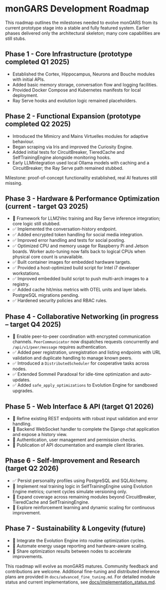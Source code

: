 # monGARS Development Roadmap

This roadmap outlines the milestones needed to evolve monGARS from its current prototype stage into a stable and fully featured system. Earlier phases delivered only the architectural skeleton; many core capabilities are still stubs.
## Phase 1 - Core Infrastructure (prototype completed Q1 2025)
- Established the Cortex, Hippocampus, Neurons and Bouche modules with initial APIs.
- Added basic memory storage, conversation flow and logging facilities.
- Provided Docker Compose and Kubernetes manifests for local deployment.
- Ray Serve hooks and evolution logic remained placeholders.


## Phase 2 - Functional Expansion (prototype completed Q2 2025)
- Introduced the Mimicry and Mains Virtuelles modules for adaptive behaviour.
- Began scraping via Iris and improved the Curiosity Engine.
- Added initial tests for CircuitBreaker, TieredCache and SelfTrainingEngine alongside monitoring hooks.
- Early LLMIntegration used local Ollama models with caching and a CircuitBreaker; the Ray Serve path remained stubbed.

Milestone: proof-of-concept functionality established, real AI features still missing.

## Phase 3 - Hardware & Performance Optimization (current - target Q3 2025)
- 📝 Framework for LLM2Vec training and Ray Serve inference integration; core logic still stubbed.
- ✅ Implemented the conversation-history endpoint.
- ✅ Added encrypted token handling for social media integration.
- ✅ Improved error handling and tests for social posting.
- ✅ Optimized CPU and memory usage for Raspberry Pi and Jetson boards. Worker auto-tuning now falls back to logical CPUs when physical core count is unavailable.
- ✅ Built container images for embedded hardware targets.
- ✅ Provided a host-optimized build script for Intel i7 developer workstations.
- ✅ Improved embedded build script to push multi-arch images to a registry.
- ✅ Added cache hit/miss metrics with OTEL units and layer labels. PostgreSQL migrations pending.
- ✅ Hardened security policies and RBAC rules.

## Phase 4 - Collaborative Networking (in progress – target Q4 2025)
- 📝 Enable peer-to-peer coordination with encrypted communication channels. `PeerCommunicator` now dispatches requests concurrently and `/api/v1/peer/message` requires authentication.
- ✅ Added peer registration, unregistration and listing endpoints with URL validation and duplicate handling to manage known peers.
- ✅ Introduced a `DistributedScheduler` for cooperative tasks across nodes.
- ✅ Extended Sommeil Paradoxal for idle-time optimization and auto-updates.
- ✅ Added `safe_apply_optimizations` to Evolution Engine for sandboxed upgrades.

## Phase 5 - Web Interface & API (target Q1 2026)
- 🚧 Refine existing REST endpoints with robust input validation and error handling.
- 🚧 Backend WebSocket handler to complete the Django chat application and expose a history view.
- 🚧 Authentication, user management and permission checks.
- 🚧 Publication of API documentation and example client libraries.

## Phase 6 - Self-Improvement and Research (target Q2 2026)
- ✅ Persist personality profiles using PostgreSQL and SQLAlchemy.
- 🚧 Implement real training logic in SelfTrainingEngine using Evolution Engine metrics; current cycles simulate versioning only.
- 📝 Expand coverage across remaining modules beyond CircuitBreaker, TieredCache and SelfTrainingEngine.
- 🚧 Explore reinforcement learning and dynamic scaling for continuous improvement.

## Phase 7 - Sustainability & Longevity (future)
- 🚧 Integrate the Evolution Engine into routine optimization cycles.
- 🚧 Automate energy usage reporting and hardware-aware scaling.
- 🚧 Share optimization results between nodes to accelerate improvements.

This roadmap will evolve as monGARS matures. Community feedback and contributions are welcome.
Additional fine-tuning and distributed inference plans are provided in `docs/advanced_fine_tuning.md`.
For detailed module status and current implementations, see [docs/implementation_status.md](docs/implementation_status.md).
